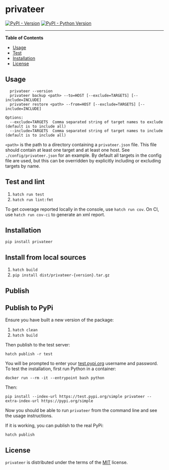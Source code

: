 # privateer

[![PyPI - Version](https://img.shields.io/pypi/v/privateer.svg)](https://pypi.org/project/privateer)
[![PyPI - Python Version](https://img.shields.io/pypi/pyversions/privateer.svg)](https://pypi.org/project/privateer)

-----

**Table of Contents**

- [Usage](#usage)
- [Test](#test-and-lint)
- [Installation](#installation)
- [License](#license)

## Usage

```Usage:
  privateer --version
  privateer backup <path> --to=HOST [--exclude=TARGETS] [--include=INCLUDE]
  privateer restore <path> --from=HOST [--exclude=TARGETS] [--include=INCLUDE]

Options:
  --exclude=TARGETS  Comma separated string of target names to exclude (default is to include all)
  --include=TARGETS  Comma separated string of target names to include (default is to include all)
```

`<path>` is the path to a directory containing a `privateer.json` file. This file should contain at least one target 
and at least one host. See `./config/privateer.json` for an example. By default all targets in the config file are used, 
but this can be overridden by explicitly including or excluding targets by name.

## Test and lint

1. `hatch run test`
2. `hatch run lint:fmt`

To get coverage reported locally in the console, use `hatch run cov`. 
On CI, use `hatch run cov-ci` to generate an xml report.

## Installation

```console
pip install privateer
```

## Install from local sources

1. `hatch build`
2. `pip install dist/privateer-{version}.tar.gz`

## Publish

## Publish to PyPi

Ensure you have built a new version of the package:
1. `hatch clean`
2. `hatch build`

Then publish to the test server:

```console
hatch publish -r test
```

You will be prompted to enter your [test.pypi.org](https://test.pypi.org/legacy/) username and password.
To test the installation, first run Python in a container:

```
docker run --rm -it --entrypoint bash python
```

Then:

```
pip install --index-url https://test.pypi.org/simple privateer --extra-index-url https://pypi.org/simple
```

Now you should be able to run `privateer` from the command line and see the usage instructions.

If it is working, you can publish to the real PyPi:

```console
hatch publish
```

## License

`privateer` is distributed under the terms of the [MIT](https://spdx.org/licenses/MIT.html) license.
